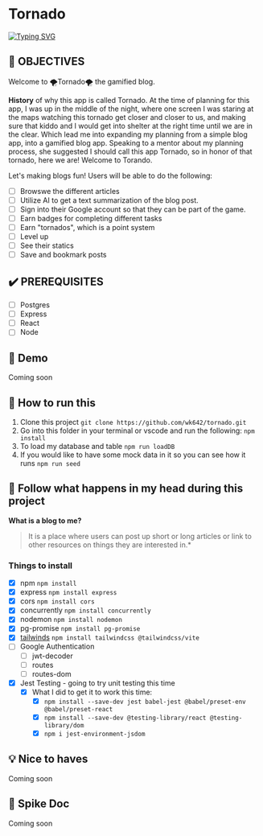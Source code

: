 <!-- https://docs.github.com/en/get-started/writing-on-github/getting-started-with-writing-and-formatting-on-github/basic-writing-and-formatting-syntax -->

# Tornado

[![Typing SVG](https://readme-typing-svg.demolab.com?font=Fira+Code&letterSpacing=1px&duration=6000&pause=999&color=F78F00&center=true&vCenter=true&width=435&lines=%F0%9F%8C%AA%EF%B8%8F+Tornado%F0%9F%8C%AA%EF%B8%8F)](https://git.io/typing-svg)

## :dart: OBJECTIVES

Welcome to 🌪️Tornado🌪️ the gamified blog.

**History** of why this app is called Tornado. At the time of planning for this app, I was up in the middle of the night, where one screen I was staring at the maps watching this tornado get closer and closer to us, and making sure that kiddo and I would get into shelter at the right time until we are in the clear. Which lead me into expanding my planning from a simple blog app, into a gamified blog app. Speaking to a mentor about my planning process, she suggested I should call this app Tornado, so in honor of that tornado, here we are! Welcome to Torando.

Let's making blogs fun! Users will be able to do the following:

- [ ] Browswe the different articles
- [ ] Utilize AI to get a text summarization of the blog post.
- [ ] Sign into their Google account so that they can be part of the game.
- [ ] Earn badges for completing different tasks
- [ ] Earn "tornados", which is a point system
- [ ] Level up
- [ ] See their statics
- [ ] Save and bookmark posts

## :heavy_check_mark: PREREQUISITES

- [ ] Postgres
- [ ] Express
- [ ] React
- [ ] Node

## :movie_camera: Demo

Coming soon

## :runner: How to run this

  1. Clone this project
    `git clone https://github.com/wk642/tornado.git`
  2. Go into this folder in your terminal or vscode and run the following:
    `npm install`
  3. To load my database and table
    `npm run loadDB`
  4. If you would like to have some mock data in it so you can see how it runs
    `npm run seed`

## :brain: Follow what happens in my head during this project

**What is a blog to me?**
> It is a place where users can post up short or long articles or link to other resources on things they are interested in.*

### Things to install

- [x] npm `npm install`
- [x] express `npm install express`
- [x] cors `npm install cors`
- [x] concurrently `npm install concurrently`
- [x] nodemon `npm install nodemon`
- [x] pg-promise `npm install pg-promise`
- [x] [tailwinds](https://tailwindcss.com/docs/installation/using-vite) `npm install tailwindcss @tailwindcss/vite`
- [ ] Google Authentication
  - [ ] jwt-decoder
  - [ ] routes
  - [ ] routes-dom
- [x] Jest Testing - going to try unit testing this time
  - [x] What I did to get it to work this time:
    - [x] `npm install --save-dev jest babel-jest @babel/preset-env @babel/preset-react`
    - [x]  `npm install --save-dev @testing-library/react @testing-library/dom`
    - [x] `npm i jest-environment-jsdom`

## :bulb: Nice to haves

Coming soon

## :mag_right: Spike Doc

Coming soon
